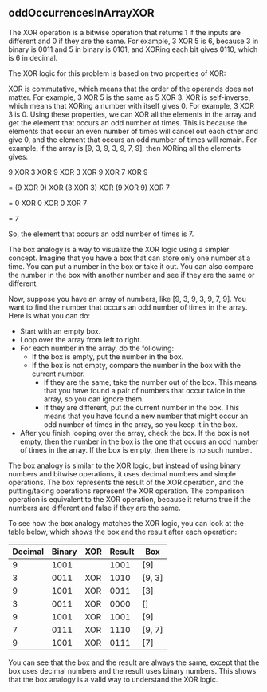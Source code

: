 ## oddOccurrencesInArrayXOR
The XOR operation is a bitwise operation that returns 1 if the inputs are different and 0 if they are the same. For example, 3 XOR 5 is 6, because 3 in binary is 0011 and 5 in binary is 0101, and XORing each bit gives 0110, which is 6 in decimal.

The XOR logic for this problem is based on two properties of XOR:

XOR is commutative, which means that the order of the operands does not matter. For example, 3 XOR 5 is the same as 5 XOR 3.
XOR is self-inverse, which means that XORing a number with itself gives 0. For example, 3 XOR 3 is 0.
Using these properties, we can XOR all the elements in the array and get the element that occurs an odd number of times. This is because the elements that occur an even number of times will cancel out each other and give 0, and the element that occurs an odd number of times will remain. For example, if the array is [9, 3, 9, 3, 9, 7, 9], then XORing all the elements gives:

9 XOR 3 XOR 9 XOR 3 XOR 9 XOR 7 XOR 9

= (9 XOR 9) XOR (3 XOR 3) XOR (9 XOR 9) XOR 7

= 0 XOR 0 XOR 0 XOR 7

= 7

So, the element that occurs an odd number of times is 7.

The box analogy is a way to visualize the XOR logic using a simpler concept. Imagine that you have a box that can store only one number at a time. You can put a number in the box or take it out. You can also compare the number in the box with another number and see if they are the same or different.

Now, suppose you have an array of numbers, like [9, 3, 9, 3, 9, 7, 9]. You want to find the number that occurs an odd number of times in the array. Here is what you can do:

- Start with an empty box.
- Loop over the array from left to right.
- For each number in the array, do the following:
    - If the box is empty, put the number in the box.
    - If the box is not empty, compare the number in the box with the current number.
        - If they are the same, take the number out of the box. This means that you have found a pair of numbers that occur twice in the array, so you  can ignore them.
        - If they are different, put the current number in the box. This means that you have found a new number that might occur an odd number of times in the array, so you keep it in the box.
- After you finish looping over the array, check the box. If the box is not empty, then the number in the box is the one that occurs an odd number of times in the array. If the box is empty, then there is no such number.

The box analogy is similar to the XOR logic, but instead of using binary numbers and bitwise operations, it uses decimal numbers and simple operations. The box represents the result of the XOR operation, and the putting/taking operations represent the XOR operation. The comparison operation is equivalent to the XOR operation, because it returns true if the numbers are different and false if they are the same.

To see how the box analogy matches the XOR logic, you can look at the table below, which shows the box and the result after each operation:


<table>
  <thead>
    <tr>
      <th>Decimal</th>
      <th>Binary</th>
      <th>XOR</th>
      <th>Result</th>
      <th>Box</th>
    </tr>
  </thead>
  <tbody>
    <tr>
      <td>9</td>
      <td>1001</td>
      <td></td>
      <td>1001</td>
      <td>[9]</td>
    </tr>
    <tr>
      <td>3</td>
      <td>0011</td>
      <td>XOR</td>
      <td>1010</td>
      <td>[9, 3]</td>
    </tr>
    <tr>
      <td>9</td>
      <td>1001</td>
      <td>XOR</td>
      <td>0011</td>
      <td>[3]</td>
    </tr>
    <tr>
      <td>3</td>
      <td>0011</td>
      <td>XOR</td>
      <td>0000</td>
      <td>[]</td>
    </tr>
    <tr>
      <td>9</td>
      <td>1001</td>
      <td>XOR</td>
      <td>1001</td>
      <td>[9]</td>
    </tr>
    <tr>
      <td>7</td>
      <td>0111</td>
      <td>XOR</td>
      <td>1110</td>
      <td>[9, 7]</td>
    </tr>
    <tr>
      <td>9</td>
      <td>1001</td>
      <td>XOR</td>
      <td>0111</td>
      <td>[7]</td>
    </tr>
  </tbody>
</table>

You can see that the box and the result are always the same, except that the box uses decimal numbers and the result uses binary numbers. This shows that the box analogy is a valid way to understand the XOR logic.